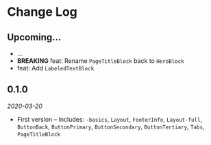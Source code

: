 # Change Log

## Upcoming...

- ... <!-- Add new lines here. Version number will be decided later -->
- **BREAKING** feat: Rename `PageTitleBlock` back to `HeroBlock`
- feat: Add `LabeledTextBlock`

## 0.1.0

_2020-03-20_

- First version – Includes: `-basics`, `Layout`, `FooterInfo`, `Layout-full`,
  `ButtonBack`, `ButtonPrimary`, `ButtonSecondary`, `ButtonTertiary`, `Tabs`,
  `PageTitleBlock`

